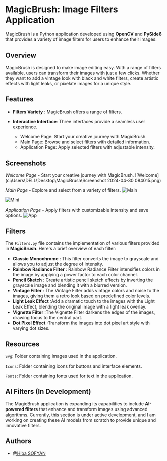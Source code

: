 
# MagicBrush: Image Filters Application

MagicBrush is a Python application developed using **OpenCV** and **PySide6** that provides a variety of image filters for users to enhance their images.


## Overview
MagicBrush is designed to make image editing  easy. With a range of filters available, users can transform their images with just a few clicks. Whether they want to add a vintage look with black and white filters, create artistic effects with light leaks, or pixelate images for a unique style.


## Features
- **Filters Variety** : MagicBrush offers a range of filters.
- **Interactive Interface**: Three interfaces provide a seamless user experience.

    - Welcome Page: Start your creative journey with MagicBrush.
    - Main Page: Browse and select filters with detailed information.
    - Application Page: Apply selected filters with adjustable intensity.



## Screenshots
*Welcome Page* - Start your creative journey with MagicBrush.
![Welcome](c:\Users\DELL\Desktop\MagicBrush\Screenshot 2024-04-30 084015.png)


*Main Page* - Explore and select from a variety of filters.
![Main](https://via.placeholder.com/468x300?text=App+Screenshot+Here)


![Mini](https://via.placeholder.com/468x300?text=App+Screenshot+Here)



*Application Page* - Apply filters with customizable intensity and save options.
![App](https://via.placeholder.com/468x300?text=App+Screenshot+Here)


## Filters
The `Filters.py` file contains the implementation of various filters provided in **MagicBrush**. Here's a brief overview of each filter:

- **Classic Monochrome** : This filter converts the image to grayscale and allows you to adjust the degree of intensity.
- **Rainbow Radiance Filter** : Rainbow Radiance Filter intensifies colors in the image by applying a power factor to each color channel.
- **Pencil Sketch** : Create artistic pencil sketch effects by inverting the grayscale image and blending it with a blurred version.
- **Vintage Filter** : The Vintage Filter adds vintage colors and noise to the images, giving them a retro look based on predefined color levels.
- **Light Leak Effect** :Add a dramatic touch to the images with the Light Leak Effect, blending the original image with a light leak overlay.
- **Vignette Filter** :The Vignette Filter darkens the edges of the images, drawing focus to the central part.
- **Dot Pixel Effect** :Transform the images into dot pixel art style with varying dot sizes.



## Resources
`Svg`: Folder containing images used in the application.

`Icons`: Folder containing icons for buttons and interface elements.

`Fonts`: Folder containing fonts used for text in the application.


## AI Filters (In Development)
The MagicBrush application is expanding its capabilities to include **AI-powered filters** that enhance and transform images using advanced algorithms. Currently, this section is under active development, and I am working on creating these AI models from scratch to provide unique and innovative filters.

## Authors

- [@Hiba SOFYAN](https://github.com/hibaaaaaaaaaaa)

